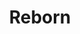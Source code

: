 ---
title: Reborn
issue: 1L
issue_nr: 1
full_title: NYCC Exclusive Sketch Variant
subtitle: ""
story_arc: ""
crossover: ""
variant: ""
publisher: Image Comics
creators: 
  - Greg Capullo
  - Mark Millar
release_date: Oct 2016
release_year: 2016
genre:
  - Science Fiction
format: Comic
pages: 32
signed_by: Greg Capullo
price: 3.99
---